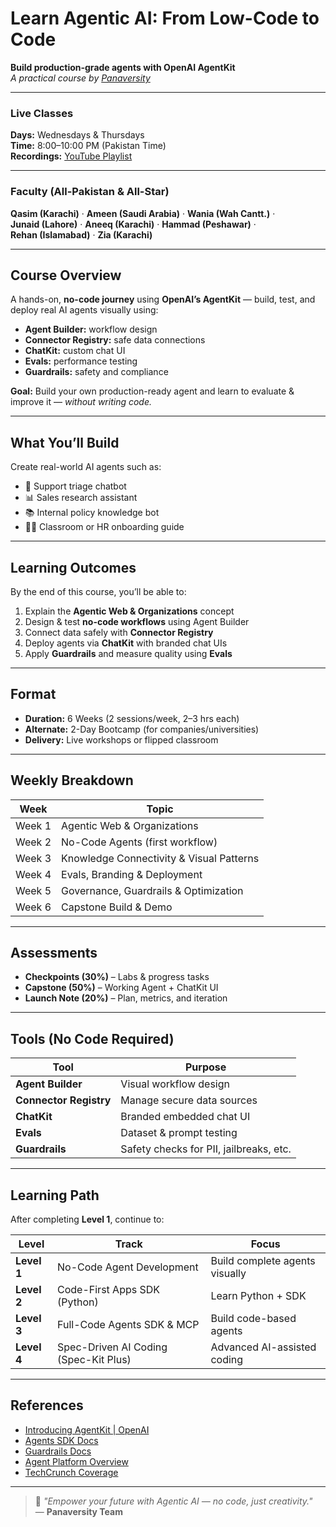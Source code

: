 # Learn Agentic AI: From Low-Code to Code

**Build production-grade agents with OpenAI AgentKit**  
_A practical course by [Panaversity](https://panaversity.org/)_

---

### Live Classes
**Days:** Wednesdays & Thursdays  
**Time:** 8:00–10:00 PM (Pakistan Time)  
**Recordings:** [YouTube Playlist](https://www.youtube.com/playlist?list=PLY-fvIYzjXhcRku9CQnMKSWPQpRhEPqy_)

---

### Faculty (All-Pakistan & All-Star)
**Qasim (Karachi)** · **Ameen (Saudi Arabia)** · **Wania (Wah Cantt.)** ·  
**Junaid (Lahore)** · **Aneeq (Karachi)** · **Hammad (Peshawar)** ·  
**Rehan (Islamabad)** · **Zia (Karachi)**  

---

## Course Overview
A hands-on, **no-code journey** using **OpenAI’s AgentKit** — build, test, and deploy real AI agents visually using:

- **Agent Builder:** workflow design  
- **Connector Registry:** safe data connections  
- **ChatKit:** custom chat UI  
- **Evals:** performance testing  
- **Guardrails:** safety and compliance  

 **Goal:** Build your own production-ready agent and learn to evaluate & improve it — *without writing code.*

---

## What You’ll Build
Create real-world AI agents such as:
- 💬 Support triage chatbot  
- 📊 Sales research assistant  
- 📚 Internal policy knowledge bot  
- 🧑‍🏫 Classroom or HR onboarding guide  

---

## Learning Outcomes
By the end of this course, you’ll be able to:
1. Explain the **Agentic Web & Organizations** concept  
2. Design & test **no-code workflows** using Agent Builder  
3. Connect data safely with **Connector Registry**  
4. Deploy agents via **ChatKit** with branded chat UIs  
5. Apply **Guardrails** and measure quality using **Evals**

---

## Format
- **Duration:** 6 Weeks (2 sessions/week, 2–3 hrs each)  
- **Alternate:** 2-Day Bootcamp (for companies/universities)  
- **Delivery:** Live workshops or flipped classroom  

---

## Weekly Breakdown
| **Week** | **Topic** |
|-----------|------------|
| Week 1 | Agentic Web & Organizations |
| Week 2 | No-Code Agents (first workflow) |
| Week 3 | Knowledge Connectivity & Visual Patterns |
| Week 4 | Evals, Branding & Deployment |
| Week 5 | Governance, Guardrails & Optimization |
| Week 6 | Capstone Build & Demo |

---

## Assessments
- **Checkpoints (30%)** – Labs & progress tasks  
- **Capstone (50%)** – Working Agent + ChatKit UI  
- **Launch Note (20%)** – Plan, metrics, and iteration  

---

## Tools (No Code Required)
| Tool | Purpose |
|------|----------|
| **Agent Builder** | Visual workflow design |
| **Connector Registry** | Manage secure data sources |
| **ChatKit** | Branded embedded chat UI |
| **Evals** | Dataset & prompt testing |
| **Guardrails** | Safety checks for PII, jailbreaks, etc. |

---

## Learning Path
After completing **Level 1**, continue to:

| **Level** | **Track** | **Focus** |
|------------|------------|------------|
| **Level 1** | No-Code Agent Development | Build complete agents visually |
| **Level 2** | Code-First Apps SDK (Python) | Learn Python + SDK |
| **Level 3** | Full-Code Agents SDK & MCP | Build code-based agents |
| **Level 4** | Spec-Driven AI Coding (Spec-Kit Plus) | Advanced AI-assisted coding |

---

## References
- [Introducing AgentKit | OpenAI](https://openai.com/index/introducing-agentkit/)  
- [Agents SDK Docs](https://openai.github.io/openai-agents-python/)  
- [Guardrails Docs](https://openai.github.io/openai-guardrails-python/)  
- [Agent Platform Overview](https://openai.com/agent-platform/)  
- [TechCrunch Coverage](https://techcrunch.com/2025/10/06/openai-launches-agentkit-to-help-developers-build-and-ship-ai-agents/)

---

> 💬 *"Empower your future with Agentic AI — no code, just creativity."*  
> — **Panaversity Team**
